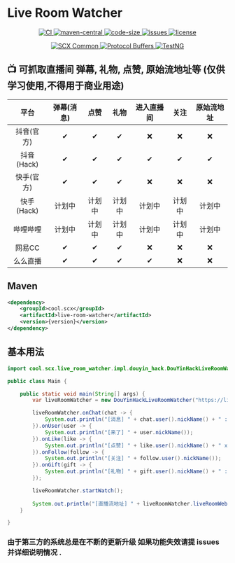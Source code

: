 # Live Room Watcher

<p align="center">
    <a target="_blank" href="https://github.com/scx567888/live-room-watcher/actions/workflows/ci.yml">
        <img src="https://github.com/scx567888/live-room-watcher/actions/workflows/ci.yml/badge.svg" alt="CI"/>
    </a>
    <a target="_blank" href="https://central.sonatype.com/artifact/cool.scx/live-room-watcher">
        <img src="https://img.shields.io/maven-central/v/cool.scx/live-room-watcher?color=ff69b4" alt="maven-central"/>
    </a>
    <a target="_blank" href="https://github.com/scx567888/live-room-watcher">
        <img src="https://img.shields.io/github/languages/code-size/scx567888/live-room-watcher?color=orange" alt="code-size"/>
    </a>
    <a target="_blank" href="https://github.com/scx567888/live-room-watcher/issues">
        <img src="https://img.shields.io/github/issues/scx567888/live-room-watcher" alt="issues"/>
    </a>
    <a target="_blank" href="https://github.com/scx567888/live-room-watcher/blob/master/LICENSE">
        <img src="https://img.shields.io/github/license/scx567888/live-room-watcher" alt="license"/>
    </a>
</p>
<p align="center">
    <a target="_blank" href="https://github.com/scx567888/scx">
        <img src="https://img.shields.io/badge/SCX Common-f44336" alt="SCX Common"/>
    </a>
    <a target="_blank" href="https://github.com/protocolbuffers/protobuf">
        <img src="https://img.shields.io/badge/Protocol Buffers-ff8000" alt="Protocol Buffers"/>
    </a>
    <a target="_blank" href="https://github.com/cbeust/testng">
        <img src="https://img.shields.io/badge/TestNG-9c27b0" alt="TestNG"/>
    </a>
</p>

## 📺 可抓取直播间 弹幕, 礼物, 点赞, 原始流地址等 (仅供学习使用,不得用于商业用途)

|    平台    | 弹幕(消息) | 点赞  | 礼物  | 进入直播间 | 关注  | 原始流地址 |
|:--------:|:------:|:---:|:---:|:-----:|:---:|:-----:|
|  抖音(官方)  |   ✔    |  ✔  |  ✔  |   ❌   |  ❌  |   ❌   |
| 抖音(Hack) |   ✔    |  ✔  |  ✔  |   ✔   |  ✔  |   ✔   |
|  快手(官方)  |   ✔    |  ✔  |  ✔  |   ❌   |  ❌  |   ❌   |
| 快手(Hack) |  计划中   | 计划中 | 计划中 |  计划中  | 计划中 |  计划中  |
|   哔哩哔哩   |  计划中   | 计划中 | 计划中 |  计划中  | 计划中 |  计划中  |
|   网易CC   |   ✔    |  ✔  |  ✔  |   ❌   |  ❌  |   ❌   |
|   么么直播   |   ✔    |  ✔  |  ✔  |   ✔   |  ❌  |   ❌   |

## Maven

``` xml
<dependency>
    <groupId>cool.scx</groupId>
    <artifactId>live-room-watcher</artifactId>
    <version>{version}</version>
</dependency>
```

## 基本用法

``` java
import cool.scx.live_room_watcher.impl.douyin_hack.DouYinHackLiveRoomWatcher;

public class Main {

    public static void main(String[] args) {
        var liveRoomWatcher = new DouYinHackLiveRoomWatcher("https://live.douyin.com/357626301151");

        liveRoomWatcher.onChat(chat -> {
            System.out.println("[消息] " + chat.user().nickName() + " : " + chat.content());
        }).onUser(user -> {
            System.out.println("[来了] " + user.nickName());
        }).onLike(like -> {
            System.out.println("[点赞] " + like.user().nickName() + " x " + like.count());
        }).onFollow(follow -> {
            System.out.println("[关注] " + follow.user().nickName());
        }).onGift(gift -> {
            System.out.println("[礼物] " + gift.user().nickName() + " : " + gift.name() + " x " + gift.count());
        });

        liveRoomWatcher.startWatch();
        
        System.out.println("[直播流地址] " + liveRoomWatcher.liveRoomWebStreamURLs());
    }

}
```

### 由于第三方的系统总是在不断的更新升级 如果功能失效请提 issues 并详细说明情况 .

